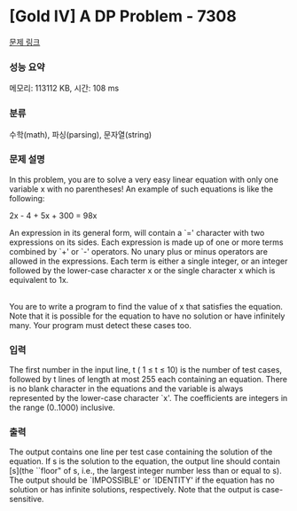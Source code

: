 # [Gold IV] A DP Problem - 7308 

[문제 링크](https://www.acmicpc.net/problem/7308) 

### 성능 요약

메모리: 113112 KB, 시간: 108 ms

### 분류

수학(math), 파싱(parsing), 문자열(string)

### 문제 설명

<p>In this problem, you are to solve a very easy linear equation with only one variable x with no parentheses! An example of such equations is like the following:</p>

<p>2x - 4 + 5x + 300 = 98x</p>

<p>An expression in its general form, will contain a `=' character with two expressions on its sides. Each expression is made up of one or more terms combined by `+' or `-' operators. No unary plus or minus operators are allowed in the expressions. Each term is either a single integer, or an integer followed by the lower-case character x or the single character x which is equivalent to 1x.</p>

<p><br>
You are to write a program to find the value of x that satisfies the equation. Note that it is possible for the equation to have no solution or have infinitely many. Your program must detect these cases too.</p>

### 입력 

 <p>The first number in the input line, t ( 1 ≤ t ≤ 10) is the number of test cases, followed by t lines of length at most 255 each containing an equation. There is no blank character in the equations and the variable is always represented by the lower-case character `x'. The coefficients are integers in the range (0..1000) inclusive.</p>

### 출력 

 <p>The output contains one line per test case containing the solution of the equation. If s is the solution to the equation, the output line should contain [s](the ``floor" of s, i.e., the largest integer number less than or equal to s). The output should be `IMPOSSIBLE' or `IDENTITY' if the equation has no solution or has infinite solutions, respectively. Note that the output is case-sensitive.</p>

<p> </p>

